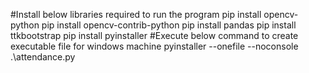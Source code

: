 #Install below libraries required to run the program
pip install opencv-python
pip install opencv-contrib-python
pip install pandas
pip install ttkbootstrap
pip install pyinstaller
#Execute below command to create executable file for windows machine
pyinstaller --onefile --noconsole .\attendance.py